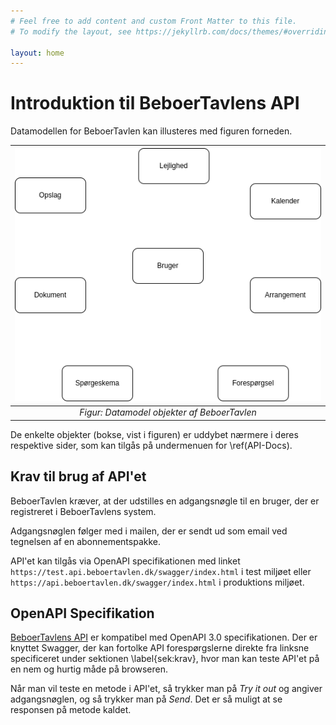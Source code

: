 ```yaml
---
# Feel free to add content and custom Front Matter to this file.
# To modify the layout, see https://jekyllrb.com/docs/themes/#overriding-theme-defaults

layout: home
---
```

# Introduktion til BeboerTavlens API
Datamodellen for BeboerTavlen kan illusteres med figuren forneden.

|![\label{fig:datamodel}](/assets/kompontenter.drawio.png)|
|:--:| 
| *Figur: Datamodel objekter af BeboerTavlen* |

De enkelte objekter (bokse, vist i figuren) er uddybet nærmere i deres respektive sider, som kan tilgås på undermenuen for \ref(API-Docs).  

## Krav til brug af API'et
BeboerTavlen kræver, at der udstilles en adgangsnøgle til en bruger, der er registreret i BeboerTavlens system. 

Adgangsnøglen følger med i mailen, der er sendt ud som email ved tegnelsen af en abonnementspakke.

API'et kan tilgås via OpenAPI specifikationen med linket `https://test.api.beboertavlen.dk/swagger/index.html` i test miljøet eller `https://api.beboertavlen.dk/swagger/index.html` i produktions miljøet.

## OpenAPI Specifikation
[BeboerTavlens API](https://tst-beboertavlen.azurewebsites.net/swagger/index.html) er kompatibel med OpenAPI 3.0 specifikationen. Der er knyttet Swagger, der kan fortolke API forespørgslerne direkte fra linksne specificeret under sektionen \label{sek:krav}, hvor man kan teste API'et på en nem og hurtig måde på browseren.

Når man vil teste en metode i API'et, så trykker man på *Try it out* og angiver adgangsnøglen, og så trykker man på *Send*. Det er så muligt at se responsen på metode kaldet. 

